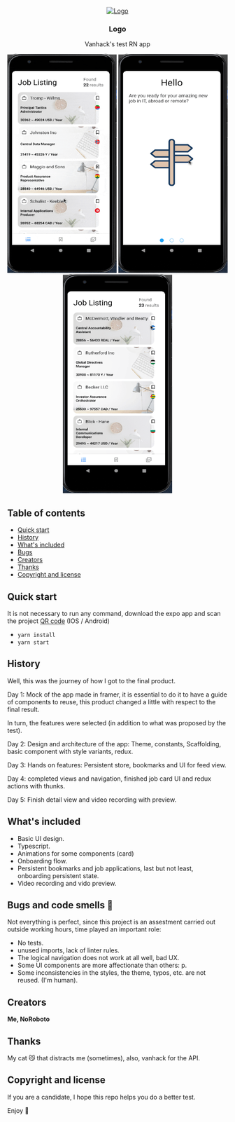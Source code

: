 <p align="center">
  <a href="https://vanhack.com/">
    <img src="https://vanhack.com/static-desktop/bc0f9a39d96ccebe55f6503d0cb16121.svg" alt="Logo" width=72 height=72>
  </a>

  <h3 align="center">Logo</h3>

  <p align="center">
    Vanhack's test RN app
  </p>
</p>


<p align="center">
  <a>
    <img src="https://github.com/NoRoboto/vanhack-test/blob/main/repo-ssets/image_1.gif?raw=true" alt="gif1" width=250 height=500>
  </a>
  <a>
    <img src="https://github.com/NoRoboto/vanhack-test/blob/main/repo-ssets/image_2.gif?raw=true" alt="gif2" width=250 height=500>
  </a>
  <a>
    <img src="https://github.com/NoRoboto/vanhack-test/blob/main/repo-ssets/image_3.gif?raw=true" alt="gif2" width=250 height=500>
  </a>

</p>

## Table of contents

- [Quick start](#quick-start)
- [History](#history)
- [What's included](#whats-included)
- [Bugs](#bugs-and-code-smells)
- [Creators](#creators)
- [Thanks](#thanks)
- [Copyright and license](#copyright-and-license)


## Quick start


It is not necessary to run any command, download the expo app and scan the project [QR code](https://expo.dev/@noroboto/vanhack-test-noroboto) (IOS / Android)

- ```yarn install```
- ```yarn start```

## History

Well, this was the journey of how I got to the final product.

Day 1: Mock of the app made in framer, it is essential to do it to have a guide of components to reuse, this product changed a little with respect to the final result.

In turn, the features were selected (in addition to what was proposed by the test).

Day 2: Design and architecture of the app: Theme, constants, Scaffolding, basic component with style variants, redux.

Day 3: Hands on features: Persistent store, bookmarks and UI for feed view.

Day 4: completed views and navigation, finished job card UI and redux actions with thunks.

Day 5: Finish detail view and video recording with preview.

## What's included

* Basic UI design.
* Typescript.
* Animations for some components (card)
* Onboarding flow.
* Persistent bookmarks and job applications, last but not least, onboarding persistent state.
* Video recording and vido preview.

## Bugs and code smells 🐛

Not everything is perfect, since this project is an assestment carried out outside working hours, time played an important role:

- No tests.
- unused imports, lack of linter rules.
- The logical navigation does not work at all well, bad UX.
- Some UI components are more affectionate than others: p.
- Some inconsistencies in the styles, the theme, typos, etc. are not reused. (I'm human).

## Creators

**Me, NoRoboto**

## Thanks

My cat 😼 that distracts me (sometimes), also, vanhack for the API.

## Copyright and license


If you are a candidate, I hope this repo helps you do a better test.

Enjoy :metal:

